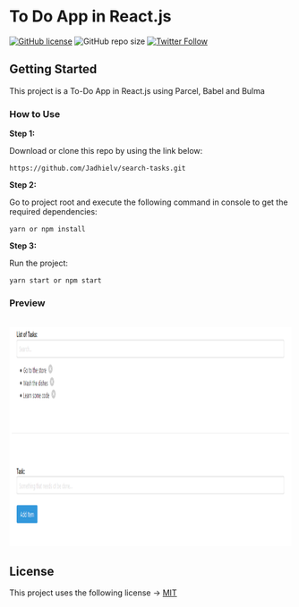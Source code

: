 # To Do App in React.js

[![GitHub license](https://img.shields.io/badge/license-MIT-blue.svg)](https://github.com/Jadhielv/search-tasks/blob/master/LICENSE)
![GitHub repo size](https://img.shields.io/github/repo-size/jadhielv/search-tasks)
[![Twitter Follow](https://img.shields.io/twitter/follow/jadhielv?style=social)](https://twitter.com/intent/follow?screen_name=jadhielv)

## Getting Started

This project is a To-Do App in React.js using Parcel, Babel and Bulma

### How to Use

**Step 1:**

Download or clone this repo by using the link below:

```
https://github.com/Jadhielv/search-tasks.git
```

**Step 2:**

Go to project root and execute the following command in console to get the required dependencies: 

``` 
yarn or npm install
```

**Step 3:**

Run the project: 

``` 
yarn start or npm start
```

### Preview

<br/>

<div align="center">
    <img title="To-Do App" src="assets/search-tasks.gif" width="850" height="392">
</div>

## License
<!--- If you're not sure which open license to use see https://choosealicense.com/--->

This project uses the following license -> [MIT](LICENSE)
